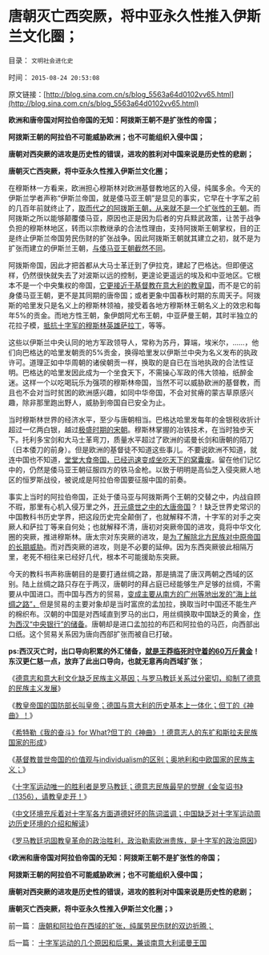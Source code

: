 # 唐朝灭亡西突厥，将中亚永久性推入伊斯兰文化圈；

目录： `文明社会进化史` 

时间： `2015-08-24 20:53:08` 

原文链接：[http://blog.sina.com.cn/s/blog_5563a64d0102vv65.html](http://blog.sina.com.cn/s/blog_5563a64d0102vv65.html)

**欧洲和唐帝国对阿拉伯帝国的无知：阿拨斯王朝不是扩张性的帝国；**

**阿拨斯王朝的阿拉伯不可能威胁欧洲；也不可能组织入侵中国；**

**唐朝对西突厥的进攻是历史性的错误，进攻的胜利对中国来说是历史性的悲剧；**

**唐朝灭亡西突厥，将中亚永久性推入伊斯兰文化圈；**



在穆斯林一方看来，欧洲担心穆斯林对欧洲基督教地区的入侵，纯属多余。今天的伊斯兰学者声称“伊斯兰帝国，就是倭马亚王朝”是显见的事实，它早在十字军之前的几百年前就终止了，[取而代之的阿拨斯王朝，从来就不是一个扩张性的王朝](../../../2012/4/1/阿拉伯不是扩张性帝国，伊斯兰不是好战的文化.md)。而阿拨斯之所以能够颠覆倭马亚，原因也正是因为后者的穷兵黩武政策，让苦于战争负担的穆斯林地区，转而以宗教继承的合法性理由，支持阿拨斯王朝掌权，目的正是终止伊斯兰帝国劳民伤财的扩张战争。因此阿拨斯王朝就其建立之初，就不是为扩张而建立的伊斯兰王朝，[与倭马亚王朝截然不同](../../../2010/5/22/阿拉伯帝国崛起和王朝灭亡的内因.md)。

阿拨斯帝国，因此才把首都从大马士革迁到了伊拉克，建起了巴格达。但即便这样，仍然很快就失去了对波斯以远的控制，更遑论更遥远的埃及和中亚地区。它根本不是一个中央集权的帝国，[它更接近于基督教在意大利的教皇国](../../../2010/12/10/教皇和黑手党；为什么意大利不能再形成强大的政治核心？.md)，而不是它的前身倭马亚王朝，更不是其同期的唐帝国；或者更象中国春秋时期的东周天子。阿拨斯的哈里发只是名义上的穆斯林领袖，接受着各地方穆斯林王朝名义上的效忠和每年5%的贡金。而地方性王朝，象伊朗阿尤布王朝，中亚萨曼王朝，其时半独立的花拉子模，[抵抗十字军的穆斯林英雄萨拉丁](../../../2010/8/10/昂山素季和萨拉丁的胸怀.md)，等等。

这些以伊斯兰中央认同的地方军政领导人，常称为苏丹，算端，埃米尔，……，他们向巴格达的哈里发朝贡的5%贡金，换得哈里发以伊斯兰中央为名义发布的执政许可。道理正如中华周朝的诸侯朝贡一样，换取的是自已在当地执政的合法性证明。巴格达的哈里发因此成为一个坐食天下，不需操心军政的伟大领袖，纸醉金迷。这样一个以吃喝玩乐为强项的穆斯林帝国，当然不可以威胁欧洲的基督教，而且也不会对当时贫困的欧洲感兴趣，如同中华帝国，不会对贫瘠的蒙古草原感兴趣，除非那里跑出野人，威胁到帝国自已安全为止。

当时穆斯林世界的经济水平，至少与唐朝相当。巴格达哈里发每年的金银税收折计超过一亿两白银，越过[极盛时期的宋朝](../../../2010/12/16/金朝与宋朝经济发展水平大致相当.md)。穆斯林掌握的冶铁技术，在当时独步天下。托利多宝剑和大马士革弯刀，质量水平超过了欧洲的诺曼长剑和唐朝的陌刀（日本倭刀的前身）。但是欧洲的基督徒不知道这些事儿。不要说欧洲不知道，就连中国也不知道，[堂堂大食帝国，已经迅速变成坐吃天下的窝囊废](../../../2010/5/17/中央集权社会积聚整个社会危机的堰塞湖.md)。留在他们记忆中的，仍然是倭马亚王朝征服四方的铁马金枪。以致于明明是高仙芝入侵突厥人地区的恒罗斯战役，被说成是阿拉伯帝国要征服中国的前奏。

事实上当时的阿拉伯帝国，正处于倭马亚与阿拨斯两个王朝的交替之中，内战自顾不瑕，那里有心机入侵万里之外，[开元盛世之中的大唐帝国](../../../2013/12/20/职业军人和府兵战效的性价比，中国府兵战斗力历史行情.md)？！缺乏世界史常识的中国教科书历史学界，把这段历史完全颠倒了，也就解释不清，十字军的对手之突厥人和萨拉丁等来自何处；也就解释不清，唐初对突厥帝国的进攻，竟将中华文化圈的突厥，推进穆斯林。唐太宗对东突厥的进攻，是[为了解除北方民族对中原帝国的长期威胁](../../../2008/11/27/血的教训：不要妖魔化敌人.md)。而对西突厥的进攻，则是不必要的延伸。因为东西突厥彼此相隔万里，老死不相往来已经好几代，根本不可能援助东突厥。

今天的教科书声称唐朝目的是要打通丝绸之路，那是搞混了唐汉两朝之西域的区别。陆上丝绸之路只存在于两汉，唐朝时的拜占庭已经能够生产足够的丝绸，不需要从中国进口。而中国与西方的贸易，[变成主要从南方的广州等地出发的“海上丝绸之路”，](../../../2012/1/15/孟加拉是世界富裕总冠军，海上丝绸之路的终点.md)但是贸易的主要对象却是当时富庶的孟加拉，换取当时中国还不能生产的棉织布。汉朝的中国是对西域直到罗马的出口，用丝绸换取中国缺乏的黄金，[作为西汉“中央银行”的储备](../../../2008/7/17/在中国手中的外汇不是钱.md)。唐朝却是进口孟加拉的布匹和阿拉伯的马匹，向西部出口纸。这个贸易关系因为唐向西部扩张而被自已打破。

**ps:西汉灭亡时，出口导向积累的外汇储备，[就是王莽临死时守着的60万斤黄金](../../../2009/2/11/好心可能办坏事：西汉和王莽朝的经济危机.md)！东汉更仁慈一点，放弃了此出口导向，也就无意再向西域扩张**；

《[德意志和意大利文化缺乏民族主义基因；与罗马教廷关系过分密切，抑制了德意的民族主义发展](../../../2011/9/1/德意志和意大利缺乏民族主义传统.md)》

《[教皇帝国的国防部长叫皇帝；德国与意大利的历史基本上一体化；但丁的《神曲》！](../../../2011/9/1/教皇的国防部长叫皇帝.md)》

《[希特勒《我的奋斗》for
What?但丁的《神曲》！德意志人的东扩和斯拉夫民族国家的形成](../../../2011/9/1/希特勒《我的奋斗》，但丁的《神曲》，东扩的“生存空间”.md)》

《[基督教普世帝国的价值观与individualism的区别；奥地利和中欧国家的民族主义；](../../../2011/9/1/普世帝国的价值观和induvidualism和奥地利.md)》

《[十字军运动唯一的胜利者是罗马教廷；德意志民族最早的觉醒《金玺诏书》（1356），请教皇走开！](../../../2011/9/2/十字军运动“示形于外实侵于内”.md)》

《[中文环境充斥着对十字军各方面道德好坏的陈词滥调；中国缺乏对十字军运动周边历史环境的介绍和解读](../../../2015/8/22/十字军运动是世界历史关键的转折点；.md)》

《[罗马教廷巩固教皇革命的政治胜利，政治勒索欧洲贵族，是十字军的政治原因](../../../2015/8/23/十字军运动的几个原因和后果，兼谈南意大利诺曼王国.md)》

《**欧洲和唐帝国对阿拉伯帝国的无知：阿拨斯王朝不是扩张性的帝国；**

**阿拨斯王朝的阿拉伯不可能威胁欧洲；也不可能组织入侵中国；**

**唐朝对西突厥的进攻是历史性的错误，进攻的胜利对中国来说是历史性的悲剧；**

**唐朝灭亡西突厥，将中亚永久性推入伊斯兰文化圈；**》

前一篇： [唐朝和阿拉伯在西域的扩张，纯属劳民伤财的双边折腾；](../../../2015/8/25/唐朝和阿拉伯在西域的扩张，纯属劳民伤财的双边折腾；.md)

后一篇： [十字军运动的几个原因和后果，兼谈南意大利诺曼王国](../../../2015/8/23/十字军运动的几个原因和后果，兼谈南意大利诺曼王国.md)

